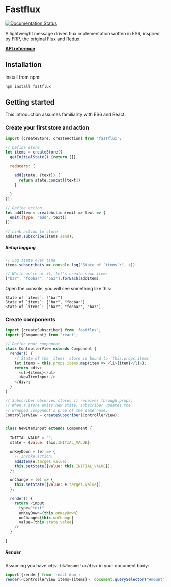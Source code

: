 # Fastflux

[![Documentation Status](https://doc.esdoc.org/github.com/rvikmanis/fastflux/badge.svg)](https://doc.esdoc.org/github.com/rvikmanis/fastflux)

A lightweight message driven flux implementation written in ES6,
inspired by [FRP](https://en.wikipedia.org/wiki/Functional_reactive_programming),
the [original Flux](https://facebook.github.io/flux/docs/overview.html)
and [Redux](https://github.com/rackt/redux).

**[API reference](https://doc.esdoc.org/github.com/rvikmanis/fastflux)**

## Installation

Install from npm:

```bash
npm install fastflux
```

## Getting started

This introduction assumes familiarity with ES6 and React.

### Create your first store and action

```js
import {createStore, createAction} from 'fastflux';

// Define store
let items = createStore({
  getInitialState() {return []},

  reducers: {

    add(state, {text}) {
      return state.concat([text])
    }

  }
});

// Define action
let addItem = createAction(emit => text => {
  emit({type: "add", text})
});

// Link action to store
addItem.subscribe(items.send);

```

##### Setup logging

```js
// Log state over time
items.subscribe(s => console.log("State of `items`:", s))

// While we're at it, let's create some items
["bar", "foobar", "baz"].forEach(addItem);
```

Open the console, you will see something like this:

```plain
State of `items`: ["bar"]
State of `items`: ["bar", "foobar"]
State of `items`: ["bar", "foobar", "baz"]
```

### Create components

```js
import {createSubscriber} from 'fastflux';
import {Component} from 'react';

// Define root component
class ControllerView extends Component {
  render() {
    // State of the `items` store is bound to `this.props.items`
    let items = this.props.items.map(item => <li>{item}</li>);
    return <div>
      <ul>{items}</ul>
      <NewItemInput />
    </div>;
  }
}

// Subscriber observes stores it receives through props:
// When a store emits new state, subscriber updates the
// wrapped component's prop of the same name.
ControllerView = createSubscriber(ControllerView);


class NewItemInput extends Component {

  INITIAL_VALUE = "";
  state = {value: this.INITIAL_VALUE};

  onKeyDown = (e) => {
    // Invoke action!
    addItem(e.target.value);
    this.setState({value: this.INITIAL_VALUE});
  };

  onChange = (e) => {
    this.setState({value: e.target.value});
  };

  render() {
    return <input
      type="text"
      onKeyDown={this.onKeyDown}
      onChange={this.onChange}
      value={this.state.value}
    />
  }

}
```

##### Render

Assuming you have `<div id="mount"></div>` in your document body:

```js
import {render} from 'react-dom';
render(<ControllerView items={items}>, document.querySelector("#mount"))
```
